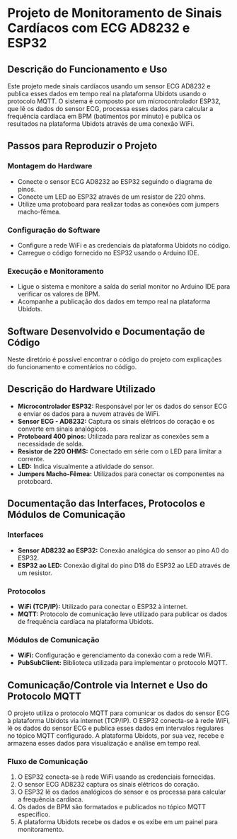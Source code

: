 
<h1>Projeto de Monitoramento de Sinais Cardíacos com ECG AD8232 e ESP32</h1>

<h2>Descrição do Funcionamento e Uso</h2>
<p>Este projeto mede sinais cardíacos usando um sensor ECG AD8232 e publica esses dados em tempo real na plataforma Ubidots usando o protocolo MQTT. O sistema é composto por um microcontrolador ESP32, que lê os dados do sensor ECG, processa esses dados para calcular a frequência cardíaca em BPM (batimentos por minuto) e publica os resultados na plataforma Ubidots através de uma conexão WiFi.</p>

<h2>Passos para Reproduzir o Projeto</h2>

<h3>Montagem do Hardware</h3>
<ul>
    <li>Conecte o sensor ECG AD8232 ao ESP32 seguindo o diagrama de pinos.</li>
    <li>Conecte um LED ao ESP32 através de um resistor de 220 ohms.</li>
    <li>Utilize uma protoboard para realizar todas as conexões com jumpers macho-fêmea.</li>
</ul>

<h3>Configuração do Software</h3>
<ul>
    <li>Configure a rede WiFi e as credenciais da plataforma Ubidots no código.</li>
    <li>Carregue o código fornecido no ESP32 usando o Arduino IDE.</li>
</ul>

<h3>Execução e Monitoramento</h3>
<ul>
    <li>Ligue o sistema e monitore a saída do serial monitor no Arduino IDE para verificar os valores de BPM.</li>
    <li>Acompanhe a publicação dos dados em tempo real na plataforma Ubidots.</li>
</ul>

<h2>Software Desenvolvido e Documentação de Código</h2>
<p>Neste diretório é possível encontrar o código do projeto com explicações do funcionamento e comentários no código.</p>

<h2>Descrição do Hardware Utilizado</h2>
<ul>
    <li><strong>Microcontrolador ESP32:</strong> Responsável por ler os dados do sensor ECG e enviar os dados para a nuvem através de WiFi.</li>
    <li><strong>Sensor ECG - AD8232:</strong> Captura os sinais elétricos do coração e os converte em sinais analógicos.</li>
    <li><strong>Protoboard 400 pinos:</strong> Utilizada para realizar as conexões sem a necessidade de solda.</li>
    <li><strong>Resistor de 220 OHMS:</strong> Conectado em série com o LED para limitar a corrente.</li>
    <li><strong>LED:</strong> Indica visualmente a atividade do sensor.</li>
    <li><strong>Jumpers Macho-Fêmea:</strong> Utilizados para conectar os componentes na protoboard.</li>
</ul>

<h2>Documentação das Interfaces, Protocolos e Módulos de Comunicação</h2>

<h3>Interfaces</h3>
<ul>
    <li><strong>Sensor AD8232 ao ESP32:</strong> Conexão analógica do sensor ao pino A0 do ESP32.</li>
    <li><strong>ESP32 ao LED:</strong> Conexão digital do pino D18 do ESP32 ao LED através de um resistor.</li>
</ul>

<h3>Protocolos</h3>
<ul>
    <li><strong>WiFi (TCP/IP):</strong> Utilizado para conectar o ESP32 à internet.</li>
    <li><strong>MQTT:</strong> Protocolo de comunicação leve utilizado para publicar os dados de frequência cardíaca na plataforma Ubidots.</li>
</ul>

<h3>Módulos de Comunicação</h3>
<ul>
    <li><strong>WiFi:</strong> Configuração e gerenciamento da conexão com a rede WiFi.</li>
    <li><strong>PubSubClient:</strong> Biblioteca utilizada para implementar o protocolo MQTT.</li>
</ul>

<h2>Comunicação/Controle via Internet e Uso do Protocolo MQTT</h2>
<p>O projeto utiliza o protocolo MQTT para comunicar os dados do sensor ECG à plataforma Ubidots via internet (TCP/IP). O ESP32 conecta-se à rede WiFi, lê os dados do sensor ECG e publica esses dados em intervalos regulares no tópico MQTT configurado. A plataforma Ubidots, por sua vez, recebe e armazena esses dados para visualização e análise em tempo real.</p>

<h3>Fluxo de Comunicação</h3>
<ol>
    <li>O ESP32 conecta-se à rede WiFi usando as credenciais fornecidas.</li>
    <li>O sensor ECG AD8232 captura os sinais elétricos do coração.</li>
    <li>O ESP32 lê os dados analógicos do sensor e os processa para calcular a frequência cardíaca.</li>
    <li>Os dados de BPM são formatados e publicados no tópico MQTT específico.</li>
    <li>A plataforma Ubidots recebe os dados e os exibe em um painel para monitoramento.</li>
</ol>

